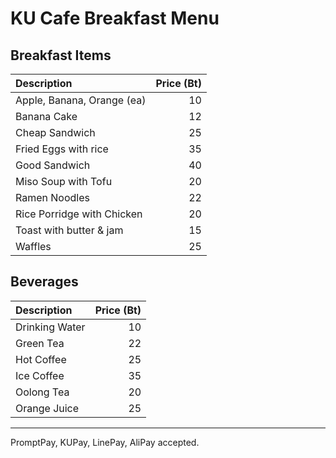 # KU Cafe Breakfast Menu

## Breakfast Items

| Description                | Price (Bt) |
|:---------------------------|-----:|
| Apple, Banana, Orange (ea) |  10  |
| Banana Cake                |  12  |
| Cheap Sandwich             |  25  |
| Fried Eggs with rice       |  35  |
| Good Sandwich              |  40  |
| Miso Soup with Tofu        |  20  |
| Ramen Noodles              |  22  |
| Rice Porridge with Chicken |  20  |
| Toast with butter & jam    |  15  |
| Waffles                    |  25  |

## Beverages

| Description                | Price (Bt) |
|:---------------------------|-----:|
| Drinking Water             |  10  |
| Green Tea                  |  22  |
| Hot Coffee                 |  25  |
| Ice Coffee                 |  35  |
| Oolong Tea                 |  20  |
| Orange Juice               |  25  |

---

PromptPay, KUPay, LinePay, AliPay accepted.
